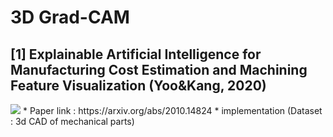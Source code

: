 # 3D Grad-CAM
## [1] Explainable Artificial Intelligence for Manufacturing Cost Estimation and Machining Feature Visualization (Yoo&Kang, 2020)
<img src="./domain-adversarial-training-of-neural-networks-fig.jpg">
* Paper link : https://arxiv.org/abs/2010.14824
* implementation (Dataset : 3d CAD of mechanical parts)
